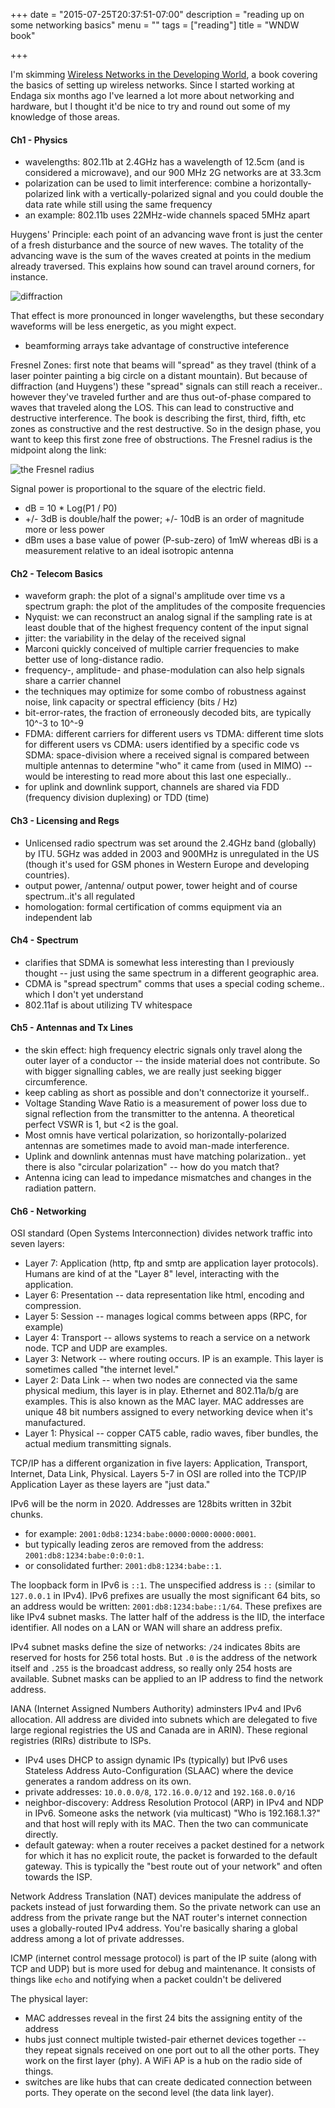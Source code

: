 +++
date = "2015-07-25T20:37:51-07:00"
description = "reading up on some networking basics"
menu = ""
tags = ["reading"]
title = "WNDW book"

+++


I'm skimming [Wireless Networks in the Developing World](http://wndw.net/book.html),
a book covering the basics of setting up wireless networks.
Since I started working at Endaga six months ago
I've learned a lot more about networking and hardware,
but I thought it'd be nice to try and round out
some of my knowledge of those areas.


#### Ch1 - Physics

* wavelengths: 802.11b at 2.4GHz has a wavelength of 12.5cm (and is considered a microwave),
and our 900 MHz 2G networks are at 33.3cm
* polarization can be used to limit interference:
combine a horizontally-polarized link with a vertically-polarized signal
and you could double the data rate while still using the same frequency
* an example: 802.11b uses 22MHz-wide channels spaced 5MHz apart

Huygens' Principle: each point of an advancing wave front
is just the center of a fresh disturbance and the source of new waves.
The totality of the advancing wave is the sum of the waves created
at points in the medium already traversed.
This explains how sound can travel around corners, for instance.

![diffraction](/img/diffraction.png)

That effect is more pronounced in longer wavelengths,
but these secondary waveforms will be less energetic, as you might expect.

* beamforming arrays take advantage of constructive inteference

Fresnel Zones: first note that beams will "spread" as they travel
(think of a laser pointer painting a big circle on a distant mountain).
But because of diffraction (and Huygens')
these "spread" signals can still reach a receiver..
however they've traveled further and are thus out-of-phase
compared to waves that traveled along the LOS.
This can lead to constructive and destructive interference.
The book is describing the first, third, fifth, etc zones
as constructive and the rest destructive.
So in the design phase, you want to keep this first zone free of obstructions.
The Fresnel radius is the midpoint along the link:

![the Fresnel radius](/img/fresnel-radius.png)

Signal power is proportional to the square of the electric field.

* dB = 10 * Log(P1 / P0)
* +/- 3dB is double/half the power; +/- 10dB is an order of magnitude more or less power
* dBm uses a base value of power (P-sub-zero) of 1mW
whereas dBi is a measurement relative to an ideal isotropic antenna


#### Ch2 - Telecom Basics

* waveform graph: the plot of a signal's amplitude over time
vs a spectrum graph: the plot of the amplitudes of the composite frequencies
* Nyquist: we can reconstruct an analog signal if the sampling rate is
at least double that of the highest frequency content of the input signal
* jitter: the variability in the delay of the received signal
* Marconi quickly conceived of multiple carrier frequencies
to make better use of long-distance radio.
* frequency-, amplitude- and phase-modulation can also help signals share a carrier channel
* the techniques may optimize for some combo of
robustness against noise, link capacity or spectral efficiency (bits / Hz)
* bit-error-rates, the fraction of erroneously decoded bits,
are typically 10^-3 to 10^-9
* FDMA: different carriers for different users vs
TDMA: different time slots for different users vs
CDMA: users identified by a specific code vs
SDMA: space-division where a received signal is compared between
multiple antennas to determine "who" it came from (used in MIMO)
-- would be interesting to read more about this last one especially..
* for uplink and downlink support, channels are shared via
FDD (frequency division duplexing) or TDD (time)


#### Ch3 - Licensing and Regs
* Unlicensed radio spectrum was set around the 2.4GHz band (globally) by ITU.
5GHz was added in 2003 and 900MHz is unregulated in the US
(though it's used for GSM phones in Western Europe and developing countries).
* output power, /antenna/ output power, tower height
and of course spectrum..it's all regulated
* homologation: formal certification of comms equipment via an independent lab


#### Ch4 - Spectrum
* clarifies that SDMA is somewhat less interesting than I previously thought --
just using the same spectrum in a different geographic area.
* CDMA is "spread spectrum" comms that uses a special coding scheme..
which I don't yet understand
* 802.11af is about utilizing TV whitespace


#### Ch5 - Antennas and Tx Lines
* the skin effect: high frequency electric signals only travel along
the outer layer of a conductor -- the inside material does not contribute.
So with bigger signalling cables, we are really just seeking bigger circumference.
* keep cabling as short as possible and don't connectorize it yourself..
* Voltage Standing Wave Ratio is a measurement of power loss due to
signal reflection from the transmitter to the antenna.
A theoretical perfect VSWR is 1, but <2 is the goal.
* Most omnis have vertical polarization, so horizontally-polarized antennas
are sometimes made to avoid man-made interference.
* Uplink and downlink antennas must have matching polarization..
yet there is also "circular polarization" -- how do you match that?
* Antenna icing can lead to impedance mismatches
and changes in the radiation pattern.


#### Ch6 - Networking
OSI standard (Open Systems Interconnection) divides network traffic into seven layers:

* Layer 7: Application (http, ftp and smtp are application layer protocols).
Humans are kind of at the "Layer 8" level, interacting with the application.
* Layer 6: Presentation -- data representation like html, encoding and compression.
* Layer 5: Session -- manages logical comms between apps (RPC, for example)
* Layer 4: Transport -- allows systems to reach a service on a network node.
TCP and UDP are examples.
* Layer 3: Network -- where routing occurs.  IP is an example.
This layer is sometimes called "the internet level."
* Layer 2: Data Link -- when two nodes are connected via the same physical medium,
this layer is in play.  Ethernet and 802.11a/b/g are examples.
This is also known as the MAC layer.  MAC addresses are unique 48 bit numbers
assigned to every networking device when it's manufactured.
* Layer 1: Physical -- copper CAT5 cable, radio waves, fiber bundles,
the actual medium transmitting signals.

TCP/IP has a different organization in five layers:
Application, Transport, Internet, Data Link, Physical.
Layers 5-7 in OSI are rolled into the TCP/IP Application Layer
as these layers are "just data."

IPv6 will be the norm in 2020.  Addresses are 128bits written in 32bit chunks.

* for example: `2001:0db8:1234:babe:0000:0000:0000:0001`.
* but typically leading zeros are removed from the address: `2001:db8:1234:babe:0:0:0:1`.
* or consolidated further: `2001:db8:1234:babe::1`.

The loopback form in IPv6 is `::1`.
The unspecified address is `::` (similar to `127.0.0.1` in IPv4).
IPv6 prefixes are usually the most significant 64 bits,
so an address would be written: `2001:db8:1234:babe::1/64`.
These prefixes are like IPv4 subnet masks.
The latter half of the address is the IID, the interface identifier.
All nodes on a LAN or WAN will share an address prefix.

IPv4 subnet masks define the size of networks:
`/24` indicates 8bits are reserved for hosts for 256 total hosts.
But `.0` is the address of the network itself and `.255` is the broadcast address,
so really only 254 hosts are available.
Subnet masks can be applied to an IP address to find the network address.

IANA (Internet Assigned Numbers Authority) adminsters IPv4 and IPv6 allocation.
All address are divided into subnets
which are delegated to five large regional registries
the US and Canada are in ARIN).
These regional registries (RIRs) distribute to ISPs.

* IPv4 uses DHCP to assign dynamic IPs (typically)
but IPv6 uses Stateless Address Auto-Configuration (SLAAC)
where the device generates a random address on its own.
* private addresses: `10.0.0.0/8`, `172.16.0.0/12` and `192.168.0.0/16`
* neighbor-discovery: Address Resolution Protocol (ARP) in IPv4 and NDP in IPv6.
Someone asks the network (via multicast) "Who is 192.168.1.3?"
and that host will reply with its MAC.  Then the two can communicate directly.
* default gateway: when a router receives a packet
destined for a network for which it has no explicit route,
the packet is forwarded to the default gateway.
This is typically the "best route out of your network" and often towards the ISP.

Network Address Translation (NAT) devices manipulate the address of packets
instead of just forwarding them.
So the private network can use an address from the private range
but the NAT router's internet connection uses a globally-routed IPv4 address.
You're basically sharing a global address among a lot of private addresses.

ICMP (internet control message protocol) is part of the IP suite
(along with TCP and UDP) but is more used for debug and maintenance.
It consists of things like `echo`
and notifying when a packet couldn't be delivered

The physical layer:

* MAC addresses reveal in the first 24 bits the assigning entity of the address
* hubs just connect multiple twisted-pair ethernet devices together --
they repeat signals received on one port out to all the other ports.
They work on the first layer (phy).
A WiFi AP is a hub on the radio side of things.
* switches are like hubs that can create dedicated connection between ports.
They operate on the second level (the data link layer).

